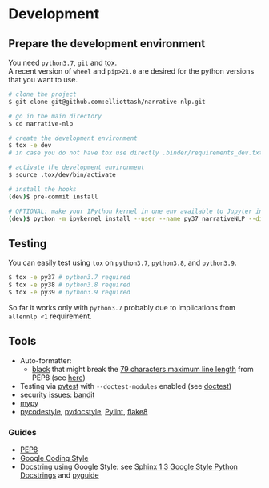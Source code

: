 # Development

## Prepare the development environment
You need `python3.7`, `git` and [tox](https://tox.readthedocs.io/en/latest/).  
A recent version of `wheel` and `pip>21.0` are desired for the python versions that you want to use.

```bash
# clone the project
$ git clone git@github.com:elliottash/narrative-nlp.git

# go in the main directory
$ cd narrative-nlp

# create the development environment
$ tox -e dev
# in case you do not have tox use directly .binder/requirements_dev.txt

# activate the development environment
$ source .tox/dev/bin/activate

# install the hooks
(dev)$ pre-commit install

# OPTIONAL: make your IPython kernel in one env available to Jupyter in a different env
(dev)$ python -m ipykernel install --user --name py37_narrativeNLP --display-name "Python 3.7 (narrativeNLP)"
```

## Testing
You can easily test using `tox` on `python3.7`, `python3.8`, and `python3.9`.

```bash
$ tox -e py37 # python3.7 required
$ tox -e py38 # python3.8 required
$ tox -e py39 # python3.9 required
```

So far it works only with `python3.7` probably due to implications from `allennlp <1` requirement.


## Tools
- Auto-formatter:
    - [black](https://black.readthedocs.io/en/stable/) that might break the [79 characters maximum line length](https://www.python.org/dev/peps/pep-0008/#maximum-line-length) from PEP8 (see [here](https://github.com/psf/black#line-length))
- Testing via [pytest](https://docs.pytest.org/en/latest/) with `--doctest-modules` enabled (see [doctest](http://doc.pytest.org/en/latest/doctest.html))
- security issues: [bandit](https://github.com/PyCQA/bandit)
- [mypy](http://mypy-lang.org/)
- [pycodestyle](https://github.com/PyCQA/pycodestyle), [pydocstyle](https://github.com/PyCQA/pydocstyle), [Pylint](https://github.com/PyCQA/pylint), [flake8](https://gitlab.com/pycqa/flake8)

### Guides
- [PEP8](https://www.python.org/dev/peps/pep-0008/)
- [Google Coding Style](http://google.github.io/styleguide/pyguide.html)
- Docstring using Google Style: see [Sphinx 1.3 Google Style Python Docstrings](https://sphinxcontrib-napoleon.readthedocs.io/en/latest/example_google.html) and [pyguide](http://google.github.io/styleguide/pyguide.html#38-comments-and-docstrings)
